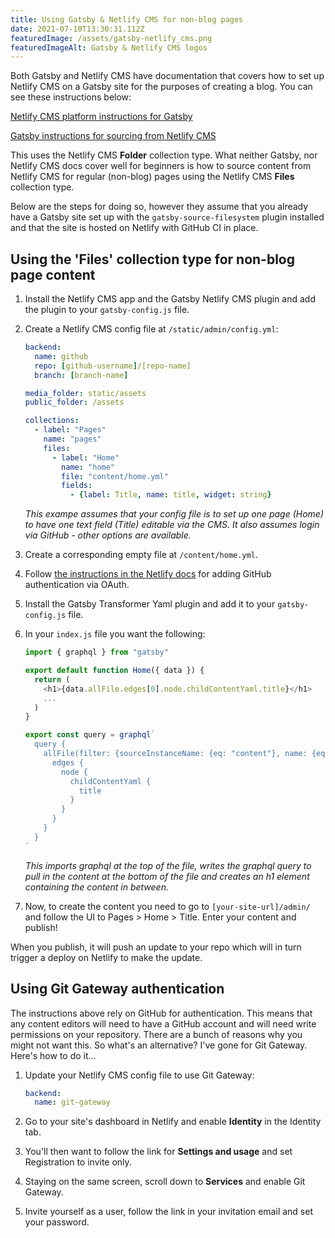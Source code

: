 ```yaml
---
title: Using Gatsby & Netlify CMS for non-blog pages
date: 2021-07-10T13:30:31.112Z
featuredImage: /assets/gatsby-netlify_cms.png
featuredImageAlt: Gatsby & Netlify CMS logos
---
```

Both Gatsby and Netlify CMS have documentation that covers how to set up Netlify CMS on a Gatsby site for the purposes of creating a blog. You can see these instructions below:

[Netlify CMS platform instructions for Gatsby](https://www.netlifycms.org/docs/gatsby/)

[Gatsby instructions for sourcing from Netlify CMS](https://www.gatsbyjs.com/docs/how-to/sourcing-data/sourcing-from-netlify-cms/)

This uses the Netlify CMS **Folder** collection type. What neither Gatsby, nor Netlify CMS docs cover well for beginners is how to source content from Netlify CMS for regular (non-blog) pages using the Netlify CMS **Files** collection type.

Below are the steps for doing so, however they assume that you already have a Gatsby site set up with the `gatsby-source-filesystem` plugin installed and that the site is hosted on Netlify with GitHub CI in place.

## Using the 'Files' collection type for non-blog page content

1. Install the Netlify CMS app and the Gatsby Netlify CMS plugin and add the plugin to your `gatsby-config.js` file.
2. Create a Netlify CMS config file at `/static/admin/config.yml`:

   ```yaml
   backend:
     name: github
     repo: [github-username]/[repo-name]
     branch: [branch-name]

   media_folder: static/assets
   public_folder: /assets

   collections:
     - label: "Pages"
       name: "pages"
       files:
         - label: "Home"
           name: "home"
           file: "content/home.yml"
           fields:
             - {label: Title, name: title, widget: string}
   ```

   *This exampe assumes that your config file is to set up one page (Home) to have one text field (Title) editable via the CMS. It also assumes login via GitHub - other options are available.*
3. Create a corresponding empty file at `/content/home.yml`.
4. Follow [the instructions in the Netlify docs](https://docs.netlify.com/visitor-access/oauth-provider-tokens/#using-an-authentication-provider) for adding GitHub authentication via OAuth.
5. Install the Gatsby Transformer Yaml plugin and add it to your `gatsby-config.js` file.
6. In your `index.js` file you want the following:

   ```javascript
   import { graphql } from "gatsby"

   export default function Home({ data }) {
     return (
       <h1>{data.allFile.edges[0].node.childContentYaml.title}</h1>
       ...
     )
   }

   export const query = graphql`
     query {
       allFile(filter: {sourceInstanceName: {eq: "content"}, name: {eq: "home"}}) {
         edges {
           node {
             childContentYaml {
               title
             }
           }
         }
       }
     }
   `
   ```

   *This imports graphql at the top of the file, writes the graphql query to pull in the content at the bottom of the file and creates an h1 element containing the content in between.*
7. Now, to create the content you need to go to `[your-site-url]/admin/` and follow the UI to Pages > Home > Title. Enter your content and publish!

When you publish, it will push an update to your repo which will in turn trigger a deploy on Netlify to make the update.

## Using Git Gateway authentication

The instructions above rely on GitHub for authentication. This means that any content editors will need to have a GitHub account and will need write permissions on your repository. There are a bunch of reasons why you might not want this. So what's an alternative? I've gone for Git Gateway. Here's how to do it...

1. Update your Netlify CMS config file to use Git Gateway:

   ```yaml
   backend:
     name: git-gateway
   ```
2. Go to your site's dashboard in Netlify and enable **Identity** in the Identity tab.
3. You'll then want to follow the link for **Settings and usage** and set Registration to invite only.
4. Staying on the same screen, scroll down to **Services** and enable Git Gateway.
5. Invite yourself as a user, follow the link in your invitation email and set your password.